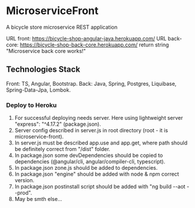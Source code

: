 # MicroserviceFront

A bicycle store microservice REST application

URL front: https://bicycle-shop-angular-java.herokuapp.com/
URL back-core: https://bicycle-shop-back-core.herokuapp.com/ return string "Microservice back core works!"

## Technologies Stack

Front: TS, Angular, Bootstrap.
Back: Java, Spring, Postgres, Liquibase, Spring-Data-Jpa, Lombok.

### Deploy to Heroku
1) For successful deploying needs server. Here using lightweight server "express": "^4.17.2" (package.json).
2) Server config described in server.js in root directory (root - it is microservice-front).
3) In server.js must be described app.use and app.get, where path should be definitely correct from "/dist" folder.
4) In package.json some devDependencies should be copied to dependencies (@angular/cli, angular/compiler-cli, typescript).
5) In package.json zone.js should be added to dependencies.
6) In package.json "engine" should be added with node & npm correct version.
7) In package.json postinstall script should be added with "ng build --aot --prod".
8) May be smth else...



